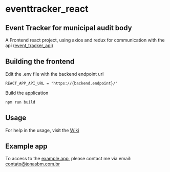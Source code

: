 # eventtracker_react

## Event Tracker for municipal audit body
A Frontend react project, using axios and redux for communication with the api ([event_tracker_api](https://github.com/JonasBM/event_tracker_api))

## Building the frontend

Edit the .env file with the backend endpoint url
```
REACT_APP_API_URL = "https://{backend.endpoint}/"
```

Build the application
```
npm run build
```

## Usage

For help in the usage, visit the [Wiki](https://github.com/JonasBM/eventtracker_react/wiki)

## Example app

To access to the [example app](https://event.calculoengenharia.com.br/), please contact me via email: contato@jonasbm.com.br
